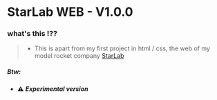 # StarLab WEB - V1.0.0

### what's this !??
>* This is apart from my first project in html / css, the web of my model rocket company [StarLab](https://www.starlabrpl.tk/) 

##### Btw:
* ⚠️ ***Experimental version***
